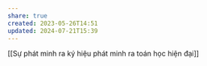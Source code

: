 ```yaml
---
share: true
created: 2023-05-26T14:51
updated: 2024-07-21T15:39
---
```

[[Sự phát minh ra ký hiệu phát minh ra toán học hiện đại]]
